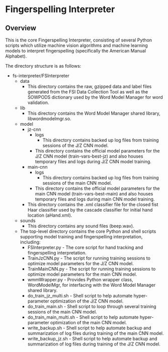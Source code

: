 Fingerspelling Interpreter
==========================

Overview
--------
This is the core Fingerspelling Interpreter, consisting of several Python scripts which utilize machine vision algorithms and machine learning models to interpret fingerspelling (specifically the American Manual Alphabet).

The directory structure is as follows:
- fs-interpreter/FSInterpreter
  - data
    - This directory contains the raw, gzipped data and label files generated from the FSI Data Collection Tool as well as the SOWPODS dictionary used by the Word Model Manager for word validation.
  - lib
    - This directory contains the Word Model Manager shared library, libwordmodelmgr.so.
  - model
    - jz-cnn
      - logs
        - This directory contains backed up log files from training sessions of the J/Z CNN model.
      - This directory contains the official model parameters for the J/Z CNN model (train-vars-best-jz) and also houses temporary files and logs during J/Z CNN model training.
    - main-cnn
      - logs
        - This directory contains backed up log files from training sessions of the main CNN model.
      - This directory contains the official model parameters for the main CNN model (train-vars-best-main) and also houses temporary files and logs during main CNN model training.
    - This directory contains the .xml classifier file for the closed fist Haar classifier used by the cascade classifier for initial hand location (aHand.xml).
  - sounds
    - This directory contains any sound files (beep.wav).
  - The top-level directory contains the core Python and shell scripts supporting model training and fingerspelling interpretation, including:
    - FSInterpreter.py - The core script for hand tracking and fingerspelling interpretation.
    - TrainJzCNN.py - The script for running training sessions to optimize model parameters for the J/Z CNN model.
    - TrainMainCNN.py - The script for running training sessions to optimize model parameters for the main CNN model.
    - wmmWrapper.py - Provides Python wrapper class, WordModelMgr, for interfacing with the Word Model Manager shared library.
    - do_train_jz_multi.sh - Shell script to help automate hyper-parameter optimization of the J/Z CNN model.
    - do_train_main.sh - Shell script to loop through several training sessions of the main CNN model.
    - do_train_main_multi.sh - Shell script to help automate hyper-parameter optimization of the main CNN model.
    - write_backup.sh - Shell script to help automate backup and summarization of log files during training of the main CNN model.
    - write_backup_jz.sh - Shell script to help automate backup and summarization of log files during training of the J/Z CNN model.


